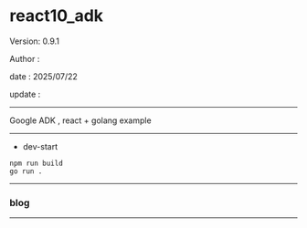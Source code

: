 # react10_adk

 Version: 0.9.1

 Author  :

 date    : 2025/07/22

 update : 

***

Google ADK , react + golang example

***
* dev-start
```
npm run build
go run .
```

***
### blog


***
